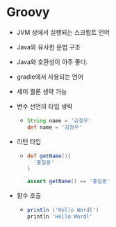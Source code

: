 # Groovy

- JVM 상에서 실행되는 스크립트 언어
- Java와 유사한 문법 구조
- Java와 호환성이 아주 좋다.
- gradle에서 사용되는 언어



- 세미 퀄론 생략 가능

- 변수 선언의 타입 생략

  - ```groovy
    String name = '김정우'
    def name = '김정우'
    ```

- 리턴 타입

  - ```groovy
    def getName(){
      '홍길동'
    }
    
    assert getName() == '홍길동'
    ```

- 함수 호출

  - ```groovy
    println ('Hello Wordl')
    println 'Hello Wordl'
    ```

    